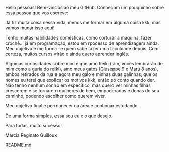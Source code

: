 Hello pessoas!
Bem-vindos ao meu GitHub. 
Conheçam um pouquinho sobre essa pessoa que vos escreve:

Já fiz muita coisa nessa vida, menos me formar em alguma coisa kkk, mas vamos mudar isso aqui!

Tenho muitas habilidades domésticas, como corturar a máquina, fazer crochê...
já em programação, estou em rpocesso de aprendizagem ainda.
Meu objetivo é me formar e quem sabe fazer uma faculdade depois. Com certeza, muitos cursos virão e ainda quero aprender inglês.

Algumas curiosidades sobre mim é que amo Reiki (sim, vocês lembrarão de mim como a guria do reiki), amo meus gatos (Giuseppe 9 e Marú 8 anos), ambos retirados da rua e agora meu galo e minhas duas galinhas, que os nomes eu terei que explicar os motivos kkk, então só conto quando der. 
Não tenho nenhum sonho em específico, mas quero ver minhas filhas crescerem e se tornarem mulheres de bem, empoderadas e donas do seu caminho, podendo escolher como querem viver.

Meu objetivo final é permanecer na área e continuar estudando.

De uma forma simples, essa sou eu e o que desejo.

Para todas, muito sucesso!

Márcia Reginato Guilloux

README.md
